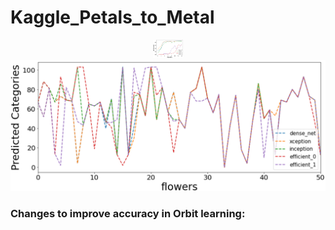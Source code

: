 # Kaggle_Petals_to_Metal

<p align="center">
<img src="https://github.com/maneesh51/Kaggle_Petals_to_Metal/blob/main/Fig1.png" width="48">
<img src="https://github.com/maneesh51/Kaggle_Petals_to_Metal/blob/main/Fig2.png">
</p>

### Changes to improve accuracy in Orbit learning:
